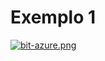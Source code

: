 # Exemplo 1

[![bit-azure.png](https://i.postimg.cc/tgBHyG6t/bit-azure.png)](https://postimg.cc/DW4NdDB8)


